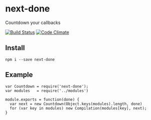 # next-done

Countdown your callbacks

[![Build Status](https://secure.travis-ci.org/shuvalov-anton/next-done.png)](http://travis-ci.org/shuvalov-anton/next-done)
[![Code Climate](https://codeclimate.com/github/shuvalov-anton/next-done.png)](https://codeclimate.com/github/shuvalov-anton/next-done)

## Install

    npm i --save next-done

## Example

    var Countdown = require('next-done');
    var modules   = require('../modules')

    module.exports = function(done) {
      var next = new Countdown(Object.keys(modules).length, done)
      for (var key in modules) new Compilation(modules[key], next);
    }
